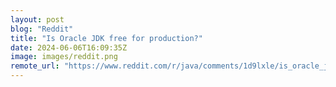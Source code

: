```yaml
---
layout: post
blog: "Reddit"
title: "Is Oracle JDK free for production?"
date: 2024-06-06T16:09:35Z
image: images/reddit.png
remote_url: "https://www.reddit.com/r/java/comments/1d9lxle/is_oracle_jdk_free_for_production/"
---
```

